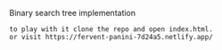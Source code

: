 Binary search tree implementation


    to play with it clone the repo and open index.html.
    or visit https://fervent-panini-7d24a5.netlify.app/
